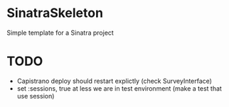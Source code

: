 # SinatraSkeleton

Simple template for a Sinatra project

# TODO

- Capistrano deploy should restart explictly (check SurveyInterface)
- set :sessions, true at less we are in test environment (make a test that use session)